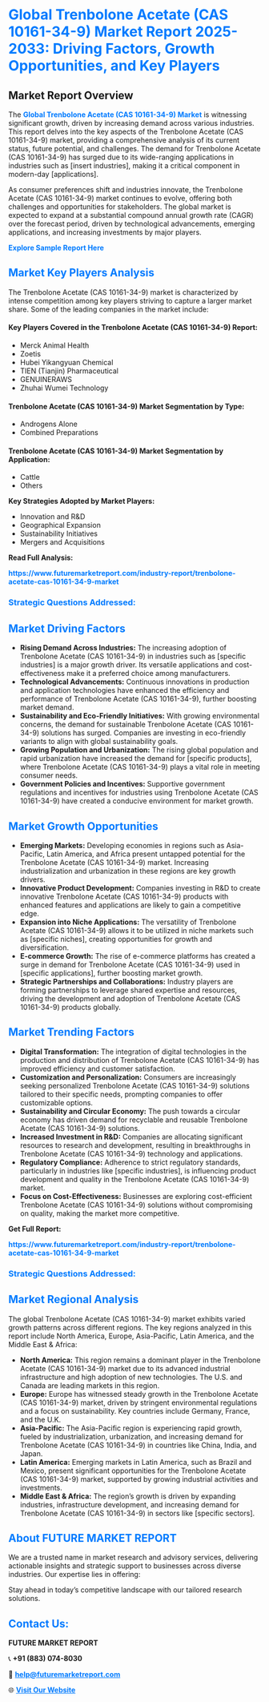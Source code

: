 <h1 style="color: #007BFF;">Global Trenbolone Acetate (CAS 10161-34-9) Market Report 2025-2033: Driving Factors, Growth Opportunities, and Key Players</h1>

<section id="overview">
<h2>Market Report Overview</h2>
<p>The <a href="https://www.futuremarketreport.com/industry-report/trenbolone-acetate-cas-10161-34-9-market" style="color: #007BFF; text-decoration: none;"><strong>Global Trenbolone Acetate (CAS 10161-34-9) Market</strong></a> is witnessing significant growth, driven by increasing demand across various industries. This report delves into the key aspects of the Trenbolone Acetate (CAS 10161-34-9) market, providing a comprehensive analysis of its current status, future potential, and challenges. The demand for Trenbolone Acetate (CAS 10161-34-9) has surged due to its wide-ranging applications in industries such as [insert industries], making it a critical component in modern-day [applications].</p>
<p>As consumer preferences shift and industries innovate, the Trenbolone Acetate (CAS 10161-34-9) market continues to evolve, offering both challenges and opportunities for stakeholders. The global market is expected to expand at a substantial compound annual growth rate (CAGR) over the forecast period, driven by technological advancements, emerging applications, and increasing investments by major players.</p>
</section>

<section id="overview">
<p><a href="https://www.futuremarketreport.com/request-sample/reportId=55173" style="color: #007BFF; text-decoration: none;"><strong>Explore Sample Report Here</strong></a></p>
</section>

<section id="key-players">
<h2 style="color: #007BFF;">Market Key Players Analysis</h2>
<p>The Trenbolone Acetate (CAS 10161-34-9) market is characterized by intense competition among key players striving to capture a larger market share. Some of the leading companies in the market include:</p>
<h4>Key Players Covered in the Trenbolone Acetate (CAS 10161-34-9) Report:</h4>
<ul><li>Merck Animal Health</li><li>Zoetis</li><li>Hubei Yikangyuan Chemical</li><li>TIEN (Tianjin) Pharmaceutical</li><li>GENUINERAWS</li><li>Zhuhai Wumei Technology</li></ul>
<h4>Trenbolone Acetate (CAS 10161-34-9) Market Segmentation by Type:</h4>
<ul><li>Androgens Alone</li><li>Combined Preparations</li></ul>

<h4>Trenbolone Acetate (CAS 10161-34-9) Market Segmentation by Application:</h4>
<ul><li>Cattle</li><li>Others</li></ul>
<p><strong>Key Strategies Adopted by Market Players:</strong></p>
<ul>
<li>Innovation and R&D</li>
<li>Geographical Expansion</li>
<li>Sustainability Initiatives</li>
<li>Mergers and Acquisitions</li>
</ul>
</section>

<section>
<p><strong>Read Full Analysis: </strong></p><a href="https://www.futuremarketreport.com/industry-report/trenbolone-acetate-cas-10161-34-9-market" style="color: #007BFF; text-decoration: none;"><strong>https://www.futuremarketreport.com/industry-report/trenbolone-acetate-cas-10161-34-9-market</strong></a>
<h3 style="color: #007BFF;">Strategic Questions Addressed:</h3>
</section>

<section id="driving-factors">
<h2 style="color: #007BFF;">Market Driving Factors</h2>
<ul>
<li><strong>Rising Demand Across Industries:</strong> The increasing adoption of Trenbolone Acetate (CAS 10161-34-9) in industries such as [specific industries] is a major growth driver. Its versatile applications and cost-effectiveness make it a preferred choice among manufacturers.</li>
<li><strong>Technological Advancements:</strong> Continuous innovations in production and application technologies have enhanced the efficiency and performance of Trenbolone Acetate (CAS 10161-34-9), further boosting market demand.</li>
<li><strong>Sustainability and Eco-Friendly Initiatives:</strong> With growing environmental concerns, the demand for sustainable Trenbolone Acetate (CAS 10161-34-9) solutions has surged. Companies are investing in eco-friendly variants to align with global sustainability goals.</li>
<li><strong>Growing Population and Urbanization:</strong> The rising global population and rapid urbanization have increased the demand for [specific products], where Trenbolone Acetate (CAS 10161-34-9) plays a vital role in meeting consumer needs.</li>
<li><strong>Government Policies and Incentives:</strong> Supportive government regulations and incentives for industries using Trenbolone Acetate (CAS 10161-34-9) have created a conducive environment for market growth.</li>
</ul>
</section>

<section id="growth-opportunities">
<h2 style="color: #007BFF;">Market Growth Opportunities</h2>
<ul>
<li><strong>Emerging Markets:</strong> Developing economies in regions such as Asia-Pacific, Latin America, and Africa present untapped potential for the Trenbolone Acetate (CAS 10161-34-9) market. Increasing industrialization and urbanization in these regions are key growth drivers.</li>
<li><strong>Innovative Product Development:</strong> Companies investing in R&D to create innovative Trenbolone Acetate (CAS 10161-34-9) products with enhanced features and applications are likely to gain a competitive edge.</li>
<li><strong>Expansion into Niche Applications:</strong> The versatility of Trenbolone Acetate (CAS 10161-34-9) allows it to be utilized in niche markets such as [specific niches], creating opportunities for growth and diversification.</li>
<li><strong>E-commerce Growth:</strong> The rise of e-commerce platforms has created a surge in demand for Trenbolone Acetate (CAS 10161-34-9) used in [specific applications], further boosting market growth.</li>
<li><strong>Strategic Partnerships and Collaborations:</strong> Industry players are forming partnerships to leverage shared expertise and resources, driving the development and adoption of Trenbolone Acetate (CAS 10161-34-9) products globally.</li>
</ul>
</section>

<section id="trending-factors">
<h2 style="color: #007BFF;">Market Trending Factors</h2>
<ul>
<li><strong>Digital Transformation:</strong> The integration of digital technologies in the production and distribution of Trenbolone Acetate (CAS 10161-34-9) has improved efficiency and customer satisfaction.</li>
<li><strong>Customization and Personalization:</strong> Consumers are increasingly seeking personalized Trenbolone Acetate (CAS 10161-34-9) solutions tailored to their specific needs, prompting companies to offer customizable options.</li>
<li><strong>Sustainability and Circular Economy:</strong> The push towards a circular economy has driven demand for recyclable and reusable Trenbolone Acetate (CAS 10161-34-9) solutions.</li>
<li><strong>Increased Investment in R&D:</strong> Companies are allocating significant resources to research and development, resulting in breakthroughs in Trenbolone Acetate (CAS 10161-34-9) technology and applications.</li>
<li><strong>Regulatory Compliance:</strong> Adherence to strict regulatory standards, particularly in industries like [specific industries], is influencing product development and quality in the Trenbolone Acetate (CAS 10161-34-9) market.</li>
<li><strong>Focus on Cost-Effectiveness:</strong> Businesses are exploring cost-efficient Trenbolone Acetate (CAS 10161-34-9) solutions without compromising on quality, making the market more competitive.</li>
</ul>
</section>

<section>
<p><strong>Get Full Report: </strong></p><a href="https://www.futuremarketreport.com/industry-report/trenbolone-acetate-cas-10161-34-9-market" style="color: #007BFF; text-decoration: none;"><strong>https://www.futuremarketreport.com/industry-report/trenbolone-acetate-cas-10161-34-9-market</strong></a>
<h3 style="color: #007BFF;">Strategic Questions Addressed:</h3>
</section>


<section id="regional-analysis">
<h2 style="color: #007BFF;">Market Regional Analysis</h2>
<p>The global Trenbolone Acetate (CAS 10161-34-9) market exhibits varied growth patterns across different regions. The key regions analyzed in this report include North America, Europe, Asia-Pacific, Latin America, and the Middle East & Africa:</p>
<ul>
<li><strong>North America:</strong> This region remains a dominant player in the Trenbolone Acetate (CAS 10161-34-9) market due to its advanced industrial infrastructure and high adoption of new technologies. The U.S. and Canada are leading markets in this region.</li>
<li><strong>Europe:</strong> Europe has witnessed steady growth in the Trenbolone Acetate (CAS 10161-34-9) market, driven by stringent environmental regulations and a focus on sustainability. Key countries include Germany, France, and the U.K.</li>
<li><strong>Asia-Pacific:</strong> The Asia-Pacific region is experiencing rapid growth, fueled by industrialization, urbanization, and increasing demand for Trenbolone Acetate (CAS 10161-34-9) in countries like China, India, and Japan.</li>
<li><strong>Latin America:</strong> Emerging markets in Latin America, such as Brazil and Mexico, present significant opportunities for the Trenbolone Acetate (CAS 10161-34-9) market, supported by growing industrial activities and investments.</li>
<li><strong>Middle East & Africa:</strong> The region’s growth is driven by expanding industries, infrastructure development, and increasing demand for Trenbolone Acetate (CAS 10161-34-9) in sectors like [specific sectors].</li>
</ul>
</section>

<footer>
<h2 style="color: #007BFF;">About FUTURE MARKET REPORT</h2>
<p>We are a trusted name in market research and advisory services, delivering actionable insights and strategic support to businesses across diverse industries. Our expertise lies in offering:</p>

<p>Stay ahead in today’s competitive landscape with our tailored research solutions.</p>

<h2 style="color: #007BFF;">Contact Us:</h2>
<p><strong>FUTURE MARKET REPORT</strong></p>
<p>📞 <strong>+91 (883) 074-8030</strong></p>
<p>📧 <strong><a href="mailto:help@futuremarketreport.com" style="color: #007BFF;">help@futuremarketreport.com</a></strong></p>
<p>🌐 <strong><a href="https://www.futuremarketreport.com/" style="color: #007BFF;">Visit Our Website</a></strong></p>
</footer>
